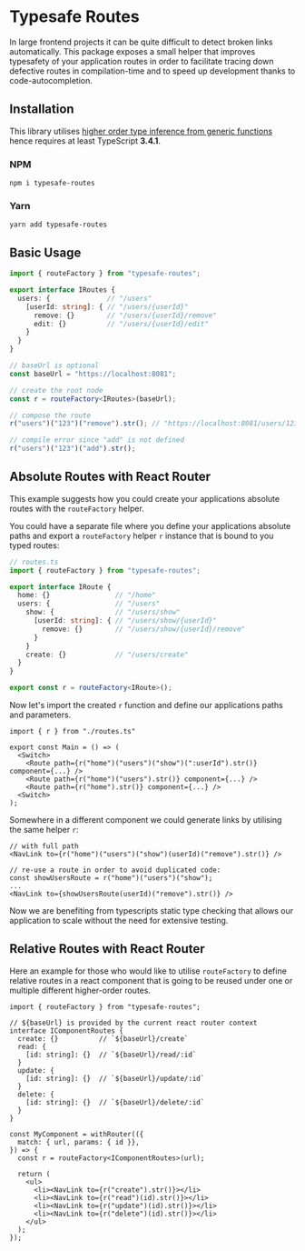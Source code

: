 # Typesafe Routes

In large frontend projects it can be quite difficult to detect broken links automatically. This package exposes a small helper that improves typesafety of your application routes in order to facilitate tracing down defective routes in compilation-time and to speed up development thanks to code-autocompletion.

## Installation

This library utilises [higher order type inference from generic functions](https://devblogs.microsoft.com/typescript/announcing-typescript-3-4/#higher-order-type-inference-from-generic-functions) hence requires at least TypeScript **3.4.1**.

### NPM
```
npm i typesafe-routes
```

### Yarn
```
yarn add typesafe-routes
```

## Basic Usage

``` ts
import { routeFactory } from "typesafe-routes";

export interface IRoutes {
  users: {              // "/users"
    [userId: string]: { // "/users/{userId}"
      remove: {}        // "/users/{userId}/remove"
      edit: {}          // "/users/{userId}/edit"
    }
  }
}

// baseUrl is optional
const baseUrl = "https://localhost:8081";

// create the root node
const r = routeFactory<IRoutes>(baseUrl);

// compose the route
r("users")("123")("remove").str(); // "https://localhost:8081/users/123/remove"

// compile error since "add" is not defined
r("users")("123")("add").str();
```

## Absolute Routes with React Router

This example suggests how you could create your applications absolute routes with the `routeFactory` helper.

You could have a separate file where you define your applications absolute paths and export a `routeFactory` helper `r` instance that is bound to you typed routes:

``` ts
// routes.ts
import { routeFactory } from "typesafe-routes";

export interface IRoute {
  home: {}                // "/home"
  users: {                // "/users"
    show: {               // "/users/show"
      [userId: string]: { // "/users/show/{userId}"
        remove: {}        // "/users/show/{userId}/remove"
      }
    }
    create: {}            // "/users/create"
  }
}

export const r = routeFactory<IRoute>();
```

Now let's import the created `r` function and define our applications paths and parameters.

``` tsx
import { r } from "./routes.ts"

export const Main = () => (
  <Switch>
    <Route path={r("home")("users")("show")(":userId").str()} component={...} />
    <Route path={r("home")("users").str()} component={...} />
    <Route path={r("home").str()} component={...} />
  <Switch>
);

```

Somewhere in a different component we could generate links by utilising the same helper `r`:

``` tsx
// with full path
<NavLink to={r("home")("users")("show")(userId)("remove").str()} />

// re-use a route in order to avoid duplicated code:
const showUsersRoute = r("home")("users")("show");
...
<NavLink to={showUsersRoute(userId)("remove").str()} />
```

Now we are benefiting from typescripts static type checking that allows our application to scale without the need for extensive testing.

## Relative Routes with React Router

Here an example for those who would like to utilise `routeFactory` to define relative routes in a react component that is going to be reused under one or multiple different higher-order routes.

``` tsx
import { routeFactory } from "typesafe-routes";

// ${baseUrl} is provided by the current react router context
interface IComponentRoutes {
  create: {}          // `${baseUrl}/create`
  read: {
    [id: string]: {}  // `${baseUrl}/read/:id`
  }
  update: {
    [id: string]: {}  // `${baseUrl}/update/:id`
  }
  delete: {
    [id: string]: {}  // `${baseUrl}/delete/:id`
  }
}

const MyComponent = withRouter(({
  match: { url, params: { id }},
}) => {
  const r = routeFactory<IComponentRoutes>(url);

  return (
    <ul>
      <li><NavLink to={r("create").str()}></li>
      <li><NavLink to={r("read")(id).str()}></li>
      <li><NavLink to={r("update")(id).str()}></li>
      <li><NavLink to={r("delete")(id).str()}></li>
    </ul>
  );
});
```
